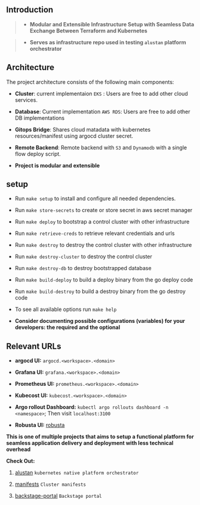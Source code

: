 
## Introduction

> - **Modular and Extensible Infrastructure Setup with Seamless Data Exchange Between Terraform and Kubernetes**

> - **Serves as infrastructure repo used in testing `alustan` platform orchestrator**


## Architecture

The project architecture consists of the following main components:

- **Cluster**: current implementaion `EKS` : Users are free to add other cloud services.

- **Database**: Current implementation `AWS RDS`: Users are free to add other DB implementations

- **Gitops Bridge**: Shares cloud matadata with kubernetes resources/manifest using argocd cluster secret.

- **Remote Backend**: Remote backend with `S3` and `Dynamodb` with a single flow deploy script.

- **Project is modular and extensible**


## setup

- Run `make setup` to install and configure all needed dependencies. 

- Run `make store-secrets` to create or store secret in aws secret manager

- Run `make deploy` to bootstrap a control cluster with other infrastructure

- Run `make retrieve-creds` to retrieve relevant credentials and urls

- Run `make destroy` to destroy the control cluster with other infrastructure

- Run `make destroy-cluster` to destroy the control cluster

- Run `make destroy-db` to destroy bootstrapped database

- Run `make build-deploy` to build a deploy binary from the go deploy code

- Run `make build-destroy` to build a destroy binary from the go destroy code

- To see all available options run `make help`

- **Consider documenting possible configurations (variables) for your developers: the required and the optional**

## Relevant URLs

- **argocd UI:** `argocd.<workspace>.<domain>`

- **Grafana UI:** `grafana.<workspace>.<domain>`

- **Prometheus UI:** `prometheus.<workspace>.<domain>`

- **Kubecost UI:** `kubecost.<workspace>.<domain>`

- **Argo rollout Dashboard:** `kubectl argo rollouts dashboard -n <namespace>`; Then visit `localhost:3100`

- **Robusta UI:** [robusta](https://home.robusta.dev/)


**This is one of multiple projects that aims to setup a functional platform for seamless application delivery and deployment with less technical overhead**

**Check Out:**

1. [alustan](https://github.com/alustan/alustan) `kubernetes native platform orchestrator`

2. [manifests](https://github.com/alustan/manifests) `Cluster manifests`

4. [backstage-portal](https://github.com/alustan/backstage-portal) `Backstage portal`

